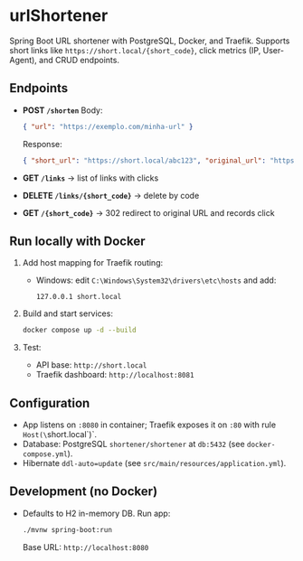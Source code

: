 # urlShortener

Spring Boot URL shortener with PostgreSQL, Docker, and Traefik. Supports short links like `https://short.local/{short_code}`, click metrics (IP, User-Agent), and CRUD endpoints.

## Endpoints

- **POST `/shorten`**
  Body:
  ```json
  { "url": "https://exemplo.com/minha-url" }
  ```
  Response:
  ```json
  { "short_url": "https://short.local/abc123", "original_url": "https://exemplo.com/minha-url" }
  ```

- **GET `/links`** → list of links with clicks
- **DELETE `/links/{short_code}`** → delete by code
- **GET `/{short_code}`** → 302 redirect to original URL and records click

## Run locally with Docker

1. Add host mapping for Traefik routing:
   - Windows: edit `C:\Windows\System32\drivers\etc\hosts` and add:
     ```
     127.0.0.1 short.local
     ```

2. Build and start services:
   ```bash
   docker compose up -d --build
   ```

3. Test:
   - API base: `http://short.local`
   - Traefik dashboard: `http://localhost:8081`

## Configuration

- App listens on `:8080` in container; Traefik exposes it on `:80` with rule `Host(\`short.local\`)`.
- Database: PostgreSQL `shortener/shortener` at `db:5432` (see `docker-compose.yml`).
- Hibernate `ddl-auto=update` (see `src/main/resources/application.yml`).

## Development (no Docker)

- Defaults to H2 in-memory DB. Run app:
  ```bash
  ./mvnw spring-boot:run
  ```
  Base URL: `http://localhost:8080`

